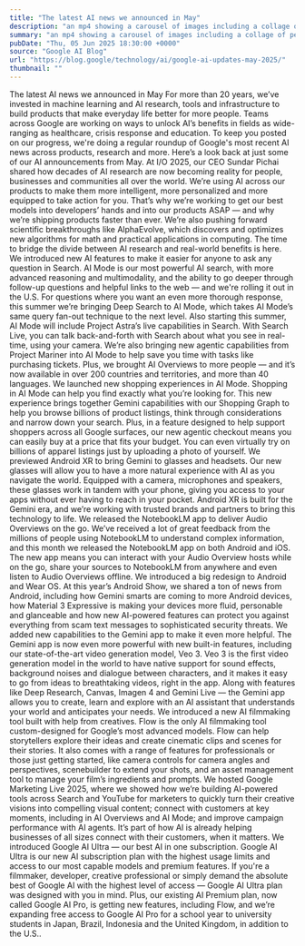 ```yaml
---
title: "The latest AI news we announced in May"
description: "an mp4 showing a carousel of images including a collage of people, an illustrated graph with codes and the characters 'I/O'"
summary: "an mp4 showing a carousel of images including a collage of people, an illustrated graph with codes and the characters 'I"
pubDate: "Thu, 05 Jun 2025 18:30:00 +0000"
source: "Google AI Blog"
url: "https://blog.google/technology/ai/google-ai-updates-may-2025/"
thumbnail: ""
---
```


The latest AI news we announced in May
For more than 20 years, we’ve invested in machine learning and AI research, tools and infrastructure to build products that make everyday life better for more people. Teams across Google are working on ways to unlock AI’s benefits in fields as wide-ranging as healthcare, crisis response and education. To keep you posted on our progress, we're doing a regular roundup of Google's most recent AI news across products, research and more.
Here’s a look back at just some of our AI announcements from May.
At I/O 2025, our CEO Sundar Pichai shared how decades of AI research are now becoming reality for people, businesses and communities all over the world. We’re using AI across our products to make them more intelligent, more personalized and more equipped to take action for you. That’s why we’re working to get our best models into developers’ hands and into our products ASAP — and why we’re shipping products faster than ever. We’re also pushing forward scientific breakthroughs like AlphaEvolve, which discovers and optimizes new algorithms for math and practical applications in computing. The time to bridge the divide between AI research and real-world benefits is here.
We introduced new AI features to make it easier for anyone to ask any question in Search. AI Mode is our most powerful AI search, with more advanced reasoning and multimodality, and the ability to go deeper through follow-up questions and helpful links to the web — and we're rolling it out in the U.S. For questions where you want an even more thorough response, this summer we’re bringing Deep Search to AI Mode, which takes AI Mode’s same query fan-out technique to the next level. Also starting this summer, AI Mode will include Project Astra’s live capabilities in Search. With Search Live, you can talk back-and-forth with Search about what you see in real-time, using your camera. We’re also bringing new agentic capabilities from Project Mariner into AI Mode to help save you time with tasks like purchasing tickets. Plus, we brought AI Overviews to more people — and it’s now available in over 200 countries and territories, and more than 40 languages.
We launched new shopping experiences in AI Mode. Shopping in AI Mode can help you find exactly what you’re looking for. This new experience brings together Gemini capabilities with our Shopping Graph to help you browse billions of product listings, think through considerations and narrow down your search. Plus, in a feature designed to help support shoppers across all Google surfaces, our new agentic checkout means you can easily buy at a price that fits your budget. You can even virtually try on billions of apparel listings just by uploading a photo of yourself.
We previewed Android XR to bring Gemini to glasses and headsets. Our new glasses will allow you to have a more natural experience with AI as you navigate the world. Equipped with a camera, microphones and speakers, these glasses work in tandem with your phone, giving you access to your apps without ever having to reach in your pocket. Android XR is built for the Gemini era, and we’re working with trusted brands and partners to bring this technology to life.
We released the NotebookLM app to deliver Audio Overviews on the go. We’ve received a lot of great feedback from the millions of people using NotebookLM to understand complex information, and this month we released the NotebookLM app on both Android and iOS. The new app means you can interact with your Audio Overview hosts while on the go, share your sources to NotebookLM from anywhere and even listen to Audio Overviews offline.
We introduced a big redesign to Android and Wear OS. At this year’s Android Show, we shared a ton of news from Android, including how Gemini smarts are coming to more Android devices, how Material 3 Expressive is making your devices more fluid, personable and glanceable and how new AI-powered features can protect you against everything from scam text messages to sophisticated security threats.
We added new capabilities to the Gemini app to make it even more helpful. The Gemini app is now even more powerful with new built-in features, including our state-of-the-art video generation model, Veo 3. Veo 3 is the first video generation model in the world to have native support for sound effects, background noises and dialogue between characters, and it makes it easy to go from ideas to breathtaking videos, right in the app. Along with features like Deep Research, Canvas, Imagen 4 and Gemini Live — the Gemini app allows you to create, learn and explore with an AI assistant that understands your world and anticipates your needs.
We introduced a new AI filmmaking tool built with help from creatives. Flow is the only AI filmmaking tool custom-designed for Google’s most advanced models. Flow can help storytellers explore their ideas and create cinematic clips and scenes for their stories. It also comes with a range of features for professionals or those just getting started, like camera controls for camera angles and perspectives, scenebuilder to extend your shots, and an asset management tool to manage your film’s ingredients and prompts.
We hosted Google Marketing Live 2025, where we showed how we’re building AI-powered tools across Search and YouTube for marketers to quickly turn their creative visions into compelling visual content; connect with customers at key moments, including in AI Overviews and AI Mode; and improve campaign performance with AI agents. It’s part of how AI is already helping businesses of all sizes connect with their customers, when it matters.
We introduced Google AI Ultra — our best AI in one subscription. Google AI Ultra is our new AI subscription plan with the highest usage limits and access to our most capable models and premium features. If you're a filmmaker, developer, creative professional or simply demand the absolute best of Google AI with the highest level of access — Google AI Ultra plan was designed with you in mind. Plus, our existing AI Premium plan, now called Google AI Pro, is getting new features, including Flow, and we’re expanding free access to Google AI Pro for a school year to university students in Japan, Brazil, Indonesia and the United Kingdom, in addition to the U.S..